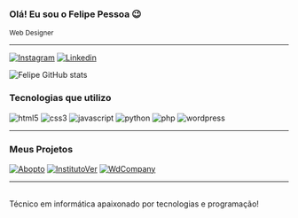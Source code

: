 ### Olá! Eu sou o Felipe Pessoa 😉
<p style="font-size: 12px; padding:0px; margin:0px;">Web Designer</p>
<hr>
<div style="display: inline_block">

[![Instagram](https://img.shields.io/badge/Instagram-E4405F?style=for-the-badge&logo=instagram&logoColor=white
)](https://www.instagram.com/felipesssoapro/)
[![Linkedin](https://img.shields.io/badge/LinkedIn-0077B5?style=for-the-badge&logo=linkedin&logoColor=white)](https://www.linkedin.com/in/felipe-pessoa-119a04261/)
</div>

![Felipe GitHub stats](https://github-readme-stats.vercel.app/api?username=Felipesssoa&show_icons=true&theme=radical)

### Tecnologias que utilizo
<div style="display: inline_block">
    <img align="center" alt="html5" src="https://img.shields.io/badge/HTML5-E34F26?style=for-the-badge&logo=html5&logoColor=white">
    <img align="center" alt="css3" src="https://img.shields.io/badge/CSS3-1572B6?style=for-the-badge&logo=css3&logoColor=white">
    <img align="center" alt="javascript" src="https://img.shields.io/badge/JavaScript-F7DF1E?style=for-the-badge&logo=javascript&logoColor=black">
    <img align="center" alt="python" src="https://img.shields.io/badge/Python-14354C?style=for-the-badge&logo=python&logoColor=white">
    <img align="center" alt="php" src="https://img.shields.io/badge/PHP-777BB4?style=for-the-badge&logo=php&logoColor=white">
    <img align="center" alt="wordpress" src="https://img.shields.io/badge/Wordpress-21759B?style=for-the-badge&logo=wordpress&logoColor=white">
</div><hr>

### Meus Projetos
<div style="display: inline_block">

[![Abopto](https://img.shields.io/website?label=Abopto.com.br&style=for-the-badge&url=https://www.abopto.com.br
)](https://www.abopto.com.br)
[![InstitutoVer](https://img.shields.io/website?label=Institutover.net.br&style=for-the-badge&url=https://www.institutover.net.br
)](https://institutover.net.br)
[![WdCompany](https://img.shields.io/website?label=WdCompany.com.br&style=for-the-badge&url=https://www.wdcompany.com.br
)](https://www.wdcompany.com.br)
</div><hr><br>
Técnico em informática apaixonado por tecnologias e programação!
